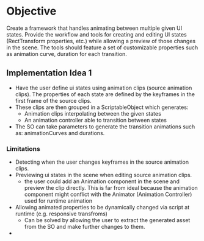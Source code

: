 # Objective

Create a framework that handles animating between multiple given UI states.
Provide the workflow and tools for creating and editing UI states (RectTransform properties, etc.) while allowing a preview of those changes in the scene. The tools should feature a set of customizable properties such as animation curve, duration for each transition.


## Implementation Idea 1

- Have the user define ui states using animation clips (source animation clips). The properties of each state are defined by the keyframes in the first frame of the source clips.
- These clips are then grouped in a ScriptableObject which generates:
    - Animation clips interpolating between the given states
    - An animation controller able to transition between states
- The SO can take parameters to generate the transition animations such as: animationCurves and durations.

### Limitations
- Detecting when the user changes keyframes in the source animation clips.
- Previewing ui states in the scene when editing source animation clips.
    - the user could add an Animation component in the scene and preview the clip directly. This is far from ideal because the animation component might conflict with the Animator (Animation Controller) used for runtime animation
- Allowing animated properties to be dynamically changed via script at runtime (e.g. responsive transfroms)
    - Can be solved by allowing the user to extract the generated asset from the SO and make further changes to them.
- 